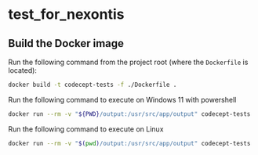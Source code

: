 # test_for_nexontis

## Build the Docker image

Run the following command from the project root (where the `Dockerfile` is located):
```bash
docker build -t codecept-tests -f ./Dockerfile . 
```

Run the following command to execute on Windows 11 with powershell
```bash
docker run --rm -v "${PWD}/output:/usr/src/app/output" codecept-tests
```

Run the following command to execute on Linux
```bash
docker run --rm -v "$(pwd)/output:/usr/src/app/output" codecept-tests
```
